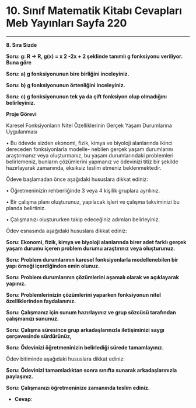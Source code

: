 # 10. Sınıf Matematik Kitabı Cevapları Meb Yayınları Sayfa 220

---

**8. Sıra Sizde**

**Soru: g: R → R, g(x) = x 2 -2x + 2 şeklinde tanımlı g fonksiyonu veriliyor. Buna göre**

**Soru: a) g fonksiyonunun bire birliğini inceleyiniz.**

**Soru: b) g fonksiyonunun örtenliğini inceleyiniz.**

**Soru: c) g fonksiyonunun tek ya da çift fonksiyon olup olmadığını belirleyiniz.**

**Proje Görevi**

Karesel Fonksiyonların Nitel Özelliklerinin Gerçek Yaşam Durumlarına Uygulanması

 • Bu ödevde sizden ekonomi, fizik, kimya ve biyoloji alanlarında ikinci dereceden fonksiyonlarla modelle- nebilen gerçek yaşam durumlarını araştırmanız veya oluşturmanız, bu yaşam durumlarındaki problemleri belirlemeniz, bunların çözümlerini yapmanız ve ödevinizi titiz bir şekilde hazırlayarak zamanında, eksiksiz teslim etmeniz beklenmektedir.

 Ödeve başlamadan önce aşağıdaki hususlara dikkat ediniz:

 • Öğretmeninizin rehberliğinde 3 veya 4 kişilik gruplara ayrılınız.

 • Bir çalışma planı oluşturunuz, yapılacak işleri ve çalışma takviminizi bu planda belirtiniz.

 • Çalışmanızı oluştururken takip edeceğiniz adımları belirleyiniz.

 Ödev esnasında aşağıdaki hususlara dikkat ediniz:

**Soru: Ekonomi, fizik, kimya ve biyoloji alanlarında birer adet farklı gerçek yaşam durumu içeren problem durumu araştırınız veya oluşturunuz.**

**Soru: Problem durumlarının karesel fonksiyonlarla modellenebilen bir yapı örneği içerdiğinden emin olunuz.**

**Soru: Problem durumlarının çözümlerini aşamalı olarak ve açıklayarak yapınız.**

**Soru: Problemlerinizin çözümlerini yaparken fonksiyonun nitel özelliklerinden faydalanınız.**

**Soru: Çalışmanız için sunum hazırlayınız ve grup sözcüsü tarafından çalışmanızı sununuz.**

**Soru: Çalışma süresince grup arkadaşlarınızla iletişiminizi saygı çerçevesinde sürdürünüz,**

**Soru: Ödevinizi öğretmeninizin belirlediği sürede tamamlayınız.**

Ödev bitiminde aşağıdaki hususlara dikkat ediniz:

**Soru: Ödevinizi tamamladıktan sonra sınıfta sunarak arkadaşlarınızla paylaşınız.**

**Soru: Çalışmanızı öğretmeninize zamanında teslim ediniz.**

-   **Cevap**: